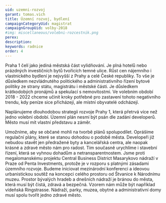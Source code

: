 ```yaml
---
uid: uzemni-rozvoj
garant: tomas.vich
title: Územní rozvoj, bydlení
campaignCategoryUid: magistrat
campaignGroupUid: volby-2018
#img: miscellaneous/volebni-rozcestnik.png
perex: 
description: 
keywords: radnice
order: 4
---
```


Praha 1 čelí jako jediná městská část vylidňování. Je plná hotelů nebo prázdných investičních bytů tvořících temné ulice. Růst cen nájemního i vlastnického bydlení je nejvyšší z Prahy a celé České republiky. To vše je důsledkem nezvládnutého politického a administrativního řízení bytové politiky ze strany státu, magistrátu i městské části. Je důsledkem krátkodobých pronájmů a spekulací s nemovitostmi. Ve volebním období 2018 - 2022 chceme učinit kroky potřebné pro zastavení tohoto negativního trendu, kdy peníze sice přicházejí, ale místní obyvatelé odcházejí.

Naplánujeme dlouhodobou strategii rozvoje Prahy 1, která přetrvá více než jedno volební období. Územní plán nesmí být psán dle zadání developerů. Město musí mít vlastní představu a záměr.

Umožníme, aby se občané mohli na tvorbě plánů spolupodílet. Oprášíme regulační plány, které se stanou dohodou o podobě města. Developeři již nebudou stavět jen předražené byty a kancelářská centra, ale naopak krásné a zdravé město nám pro radost. Tím současně urychlíme i stavební řízení, která se vyhnou dohadům a netransparentnostem.
Jsme proti megalomanskému projektu Central Business District Masarykovo nádraží v Praze od Penta Investments, protože je v rozporu s platnými zásadami územního rozvoje. Budeme iniciovat mezinárodní konferenci a ideovou urbanistickou soutěž na koncepci celého prostoru od Štvanice k Národnímu muzeu. Prostor bývalých hradeb a dnešních nádraží je bránou do města, která musí být čistá, zdravá a bezpečná. Vzorem nám může být například vídeňská Ringstrasse. Nádraží, parky, muzea, obytné a administrativní domy musí spolu tvořit jedno zdravé město.
